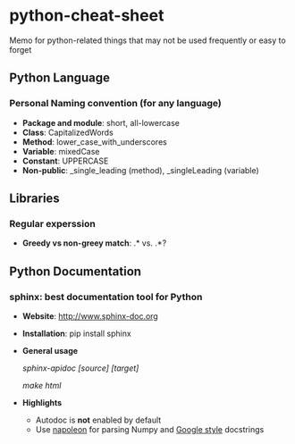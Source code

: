 # python-cheat-sheet
Memo for python-related things that may not be used frequently or easy to forget

## Python Language
### Personal Naming convention (for any language)
- **Package and module**: short, all-lowercase
- **Class**: CapitalizedWords
- **Method**: lower_case_with_underscores
- **Variable**: mixedCase
- **Constant**: UPPERCASE
- **Non-public**: \_single_leading (method), \_singleLeading (variable)

## Libraries
### Regular experssion
- **Greedy vs non-greey match**: .* vs. .*?

## Python Documentation
### sphinx: best documentation tool for Python
- **Website**: <http://www.sphinx-doc.org>
- **Installation**: pip install sphinx
- **General usage**

  *sphinx-apidoc [source] [target]*
  
  *make html*
- **Highlights**
  * Autodoc is **not** enabled by default
  * Use [napoleon](https://pypi.python.org/pypi/sphinxcontrib-napoleon) for parsing Numpy and [Google style](http://www.sphinx-doc.org/en/stable/ext/example_google.html#example-google) docstrings

